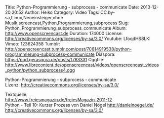 Title: Python-Programmierung - subprocess - communicate
Date: 2013-12-20 20:52
Author: Heiko
Category: Video
Tags: CC by-sa,Linux,Neueinsteiger,ohne Musik,screencast,Python,Programmierung,subprocess
Slug: Python_Programmierung_subprocess_communicate
Album: http://www.openscreencast.de
Duration: 174000
License: http://creativecommons.org/licenses/by-sa/3.0/
Youtube: LfoqdHS8LKI
Vimeo: 123624358
Tumblr: http://openscreencast.tumblr.com/post/70614919538/python-programmierung-subprocess-communicate
Diaspora: https://pod.geraspora.de/posts/1783331
Oggfile: http://www.librecontent.de/openscreencast/videos/openscreencast_videos_python/python_subprocess4.ogg

Python-Programmierung - subprocess - communicate  
Lizenz: <http://creativecommons.org/licenses/by-sa/3.0/>  
  
Textquelle:  
<http://www.freiesmagazin.de/freiesMagazin-2011-12>  
Python - Teil 10: Kurzer Prozess von Daniel Nögel <http://danielnoegel.de/>  
<http://creativecommons.org/licenses/by-sa/3.0/>

